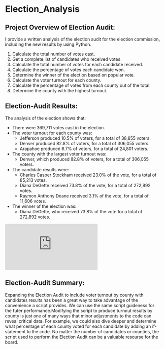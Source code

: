 # Election_Analysis
## Project Overview of Election Audit:
 I provide a written analysis of the election audit for the election commission, including the new results by using Python.

1. Calculate the total number of votes cast.
2. Get a complete list of candidates who received votes.
3. Calculate the total number of votes for each candidate received. 
4. Calculate the percentage of votes each candidate won.
5. Determine the winner of the election based on popular vote.
6. Calculate the voter turnout for each county.
7. Calculate the percentage of votes from each county out of the total.
8. Determine the county with the highest turnout.
## Election-Audit Results: 
The analysis of the election shows that:
- There were 369,711 votes cast in the election.
- The voter turnout for each county was:
    - Jefferson produced 10.5% of voters, for a total of 38,855 voters.
    - Denver produced 82.8% of voters, for a total of 306,055 voters.
    - Arapahoe produced 6.7% of voters, for a total of 24,801 voters.
- The county with the largest voter turnout was:
    - Denver, which produced 82.8% of voters, for a total of 306,055 voters.
- The candidate results were:
    - Charles Casper Stockham received 23.0% of the vote, for a total of  85,213 votes.
    - Diana DeGette received 73.8% of the vote, for a total of 272,892 votes.
    - Raymon Anthony Doane received 3.1% of the vote, for a total of 11,606 votes.
- The winner of the election was:
    - Diana DeGette, who received 73.8% of the vote for a total of 272,892 votes.
  
![image](https://github.com/Arrosa123/Election_Analysis/blob/main/analysis/election_analysis.txt)
 

## Election-Audit Summary: 
Expanding the Election Audit to include voter turnout by county with candidates results has been a great way to take advantage of the convenience a script provides.
We can use the same script guideness for the futer performance.Modifying the script to produce turnout results by county is just one of many ways that minor adjustments to the code can reveal critical data. 
For example, we could also dive deeper and determine what percentage of each county voted for each candidate by adding an if-statement to the code. No matter the number of candidates or counties, the script used to perform the Election Audit can be a valuable resourse for the board. 
   
